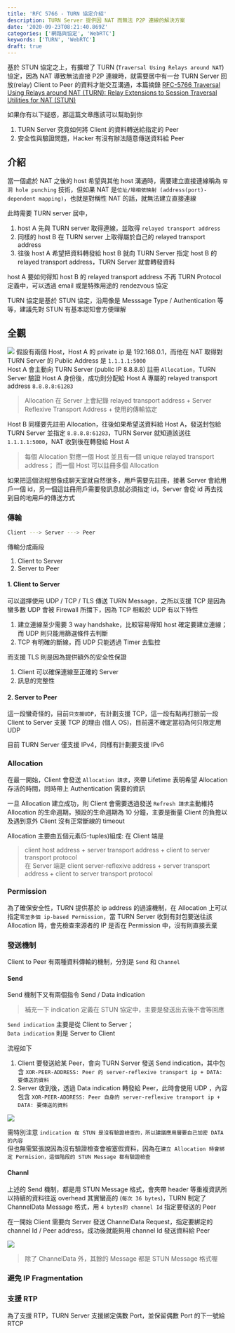 ```yaml
---
title: 'RFC 5766 - TURN 協定介紹'
description: TURN Server 提供因 NAT 而無法 P2P 連線的解決方案
date: '2020-09-23T08:21:40.869Z'
categories: ['網路與協定', 'WebRTC']
keywords: ['TURN', 'WebRTC']
draft: true
---
```


基於 STUN 協定之上，有擴增了 TURN (`Traversal Using Relays around NAT`) 協定，因為 NAT 導致無法直接 P2P 連線時，就需要居中有一台 TURN Server 回放(relay) Client to Peer 的資料才能交互溝通，本篇摘錄 [RFC-5766 Traversal Using Relays around NAT (TURN): Relay Extensions to Session Traversal Utilities for NAT (STUN)](https://tools.ietf.org/html/rfc5766)  

如果你有以下疑惑，那這篇文章應該可以幫助到你
1. TURN Server 究竟如何將 Client 的資料轉送給指定的 Peer 
2. 安全性與驗證問題，Hacker 有沒有辦法隨意傳送資料給 Peer

## 介紹
當一個處於 NAT 之後的 host 希望與其他 host 溝通時，需要建立直接連線稱為 `穿洞 hole punching` 技術，但如果 NAT 是`位址/埠相依映射 (address(port)-dependent mapping)`，也就是對稱性 NAT 的話，就無法建立直接連線   

此時需要 TURN server 居中，
1. host A 先與 TURN server 取得連線，並取得 `relayed transport address`  
2. 同樣的 host B 在 TURN server 上取得屬於自己的 relayed transport address
3. 往後 host A 希望把資料轉發給 host B 就向 TURN Server 指定 host B 的 relayed transport address，TURN Server 就會轉發資料

host A 要如何得知 host B 的 relayed transport address 不再 TURN Protocol 定義中，可以透過 email 或是特殊用途的 rendezvous 協定   

TURN 協定是基於 STUN 協定，沿用像是 Messsage Type / Authentication 等等，建議先對 STUN 有基本認知會方便理解  

## 全觀
![](/post/img/20200924/turn.png)
假設有兩個 Host，Host A 的 private ip 是 192.168.0.1，而他在 NAT 取得對 TURN Server 的 Public Address 是 `1.1.1.1:5000`  
Host A 會主動向 TURN Server (public IP 8.8.8.8) 註冊 `Allocation`，TURN Server 驗證 Host A 身份後，成功則分配給 Host A 專屬的 relayed transport address `8.8.8.8:61283`  
> Allocation 在 Server 上會紀錄 relayed transport address + 
Server Reflexive Transport Address + 使用的傳輸協定  

Host B 同樣要先註冊 Allocation，往後如果希望送資料給 Host A，發送封包給 TURN Server 並指定 `8.8.8.8:61283`，TURN Server 就知道該送往 `1.1.1.1:5000`，NAT 收到後在轉發給 Host A   

> 每個 Allocation 對應一個 Host 並且有一個 unique relayed transport address；
而一個 Host 可以註冊多個 Allocation

如果把這個流程想像成聊天室就自然很多，用戶需要先註冊，接著 Server 會給用戶一個 id，另一個這註冊用戶需要發訊息就必須指定 id，Server 會從 id 再去找到目的地用戶的傳送方式  

### 傳輸  
```bash
Client ---> Server ---> Peer
```
傳輸分成兩段
1. Client to Server 
2. Server to Peer  

#### 1. Client to Server
可以選擇使用 UDP / TCP / TLS 傳送 TURN Message，之所以支援 TCP 是因為蠻多數 UDP 會被 Firewall 所擋下，因為 TCP 相較於 UDP 有以下特性  
1. 建立連線至少需要 3 way handshake，比較容易得知 host 確定要建立連線；  
而 UDP 則只能用篩選條件去判斷  
2. TCP 有明確的斷線，而 UDP 只能透過 Timer 去監控  

而支援 TLS 則是因為提供額外的安全性保證
1. Client 可以確保連線至正確的 Server  
2. 訊息的完整性

#### 2. Server to Peer 
這一段蠻奇怪的，目前`只支援UDP`，有計劃支援 TCP，這一段有點再打臉前一段 Client to Server 支援 TCP 的理由 (個人 OS)，目前還不確定當初為何只限定用 UDP  

目前 TURN Server 僅支援 IPv4，同樣有計劃要支援 IPv6

### Allocation
在最一開始，Client 會發送 `Allocation 請求`，夾帶 Lifetime 表明希望 Allocation 存活的時間，同時帶上 Authentication 需要的資訊  

一旦 Allocation 建立成功，則 Client 會需要透過發送 `Refresh 請求`主動維持 Allocation 的生命週期，預設的生命週期為 10 分鐘，主要是衡量 Client 的負擔以及遇到意外 Client 沒有正常斷線的 timeout  

Allocation 主要由五個元素(5-tuples)組成: 
在 Client 端是
>  client host address + server transport address + client to server transport protocol  
在 Server 端是
> client server-reflexive address + server transport address + client to server transport protocol  

### Permission
為了確保安全性，TURN 提供基於 ip address 的過濾機制，在 Allocation 上可以指定`零至多個 ip-based Permission`，當 TURN Server 收到有封包要送往該 Allocation 時，會先檢查來源者的 IP 是否在 Permission 中，沒有則直接丟棄  

### 發送機制  
Client to Peer 有兩種資料傳輸的機制，分別是 `Send` 和 `Channel`  

#### Send  
Send 機制下又有兩個指令 Send / Data indication
> 補充一下 indication 定義在 STUN 協定中，主要是發送出去後不會等回應  

`Send indication` 主要是從 Client to Server；  
`Data indication` 則是 Server to Client  

流程如下
1. Client 要發送給某 Peer，會向 TURN Server 發送 Send indication，其中包含 `XOR-PEER-ADDRESS: Peer 的 server-reflexive transport ip + DATA: 要傳送的資料`  
2. Server 收到後，透過 Data indication 轉發給 Peer，此時會使用 UDP ，內容包含 `XOR-PEER-ADDRESS: Peer 自身的 server-reflexive transport ip + DATA: 要傳送的資料`  

![](/post/img/20200924/send.png)

需特別注意 `indication 在 STUN 是沒有驗證檢查的，所以建議應用層要自己加密 DATA 的內容`  
但也無需緊張說因為沒有驗證檢查會被塞假資料，因為在`建立 Allocation 時會綁定 Permision，這個階段的 STUN Message 都有驗證檢查`  

#### Channl  
上述的 Send 機制，都是用 STUN Message 格式，會夾帶 header 等重複資訊所以持續的資料往返 overhead 其實蠻高的 (`每次 36 bytes`)，TURN 制定了 ChannelData Message 格式，用 `4 bytes的 channel Id` 指定要發送的 Peer  

在一開始 Client 需要向 Server 發送 ChannelData Request，指定要綁定的 channel Id / Peer address，成功後就能夠用 channel Id 發送資料給 Peer

![](/post/img/20200924/channel.png)   

> 除了 ChannelData 外，其餘的 Message 都是 STUN Message 格式喔

### 避免 IP Fragmentation  

### 支援 RTP  
為了支援 RTP，TURN Server 支援綁定偶數 Port，並保留偶數 Port 的下一號給 RTCP

##